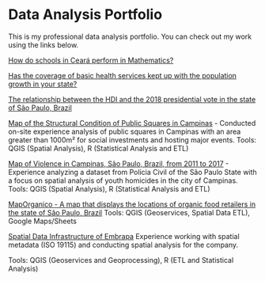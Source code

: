 # Data Analysis Portfolio

This is my professional data analysis portfolio. You can check out my work using the links below.</p>
 
[How do schools in Ceará perform in Mathematics?](https://info.basedosdados.org/bdletter17)

[Has the coverage of basic health services kept up with the population growth in your state?](https://info.basedosdados.org/bdletter18)

[The relationship between the HDI and the 2018 presidential vote in the state of São Paulo, Brazil](https://gustavoalcantara.github.io/bd_eleicoes/)

[Map of the Structural Condition of Public Squares in Campinas](https://www.feac.org.br/wp-content/uploads/2019/05/PRACA-PUBLICA.pdf) - 
Conducted on-site experience analysis of public squares in Campinas with an area greater than 1000m² for social investments and hosting major events.
Tools: QGIS (Spatial Analysis), R (Statistical Analysis and ETL)

[Map of Violence in Campinas, São Paulo, Brazil, from 2011 to 2017](https://www.feac.org.br/wp-content/uploads/2019/12/DIAGNOSTICO-socioterritorial-fundacao-feac.pdf) - 
Experience analyzing a dataset from Policia Civil of the São Paulo State with a focus on spatial analysis of youth homicides in the city of Campinas. Tools: QGIS (Spatial Analysis), R (Statistical Analysis and ETL)

[MapOrganico - A map that displays the locations of organic food retailers in the state of São Paulo, Brazil](https://bit.ly/map_organicos)
Tools: QGIS (Geoservices, Spatial Data ETL), Google Maps/Sheets

[Spatial Data Infrastructure of Embrapa](http://geoinfo.cnps.embrapa.br/)
Experience working with spatial metadata (ISO 19115) and conducting spatial analysis for the company.

Tools: QGIS (Geoservices and Geoprocessing), R (ETL and Statistical Analysis)
